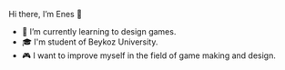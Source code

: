 Hi there, I’m Enes 👋
- 🌱 I’m currently learning to design games.
- 🎓 I'm student of Beykoz University.
- 🎮 I want to improve myself in the field of game making and design.
<!---
enescerli/enescerli is a ✨ special ✨ repository because its `README.md` (this file) appears on your GitHub profile.
You can click the Preview link to take a look at your changes.
--->
